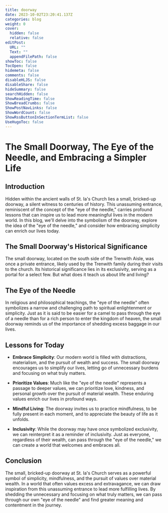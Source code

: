 ```yaml
---
title: doorway
date: 2023-10-02T23:20:41.137Z
categories: blog
weight: 0
cover:
  hidden: false
  relative: false
editPost:
  URL: ""
  Text: ""
  appendFilePath: false
showToc: false
TocOpen: false
hidemeta: false
comments: false
disableHLJS: false
disableShare: false
hideSummary: false
searchHidden: false
ShowReadingTime: false
ShowBreadCrumbs: false
ShowPostNavLinks: false
ShowWordCount: false
ShowRssButtonInSectionTermList: false
UseHugoToc: false
---
```

# The Small Doorway, The Eye of the Needle, and Embracing a Simpler Life

## Introduction

Hidden within the ancient walls of St. Ia's Church lies a small, bricked-up doorway, a silent witness to centuries of history. This unassuming entrance, reminiscent of the concept of the "eye of the needle," carries profound lessons that can inspire us to lead more meaningful lives in the modern world. In this blog, we'll delve into the symbolism of the doorway, explore the idea of the "eye of the needle," and consider how embracing simplicity can enrich our lives today.

## The Small Doorway's Historical Significance

The small doorway, located on the south side of the Trenwith Aisle, was once a private entrance, likely used by the Trenwith family during their visits to the church. Its historical significance lies in its exclusivity, serving as a portal for a select few. But what does it teach us about life and living?

## The Eye of the Needle

In religious and philosophical teachings, the "eye of the needle" often symbolizes a narrow and challenging path to spiritual enlightenment or simplicity. Just as it is said to be easier for a camel to pass through the eye of a needle than for a rich person to enter the kingdom of heaven, the small doorway reminds us of the importance of shedding excess baggage in our lives.

## Lessons for Today

- **Embrace Simplicity**: Our modern world is filled with distractions, materialism, and the pursuit of wealth and success. The small doorway encourages us to simplify our lives, letting go of unnecessary burdens and focusing on what truly matters.

- **Prioritize Values**: Much like the "eye of the needle" represents a passage to deeper values, we can prioritize love, kindness, and personal growth over the pursuit of material wealth. These enduring values enrich our lives in profound ways.

- **Mindful Living**: The doorway invites us to practice mindfulness, to be fully present in each moment, and to appreciate the beauty of life as it unfolds.

- **Inclusivity**: While the doorway may have once symbolized exclusivity, we can reinterpret it as a reminder of inclusivity. Just as everyone, regardless of their wealth, can pass through the "eye of the needle," we can create a world that welcomes and embraces all.

## Conclusion

The small, bricked-up doorway at St. Ia's Church serves as a powerful symbol of simplicity, mindfulness, and the pursuit of values over material wealth. In a world that often values excess and extravagance, we can draw inspiration from this unassuming entrance to lead more fulfilling lives. By shedding the unnecessary and focusing on what truly matters, we can pass through our own "eye of the needle" and find greater meaning and contentment in the journey.
